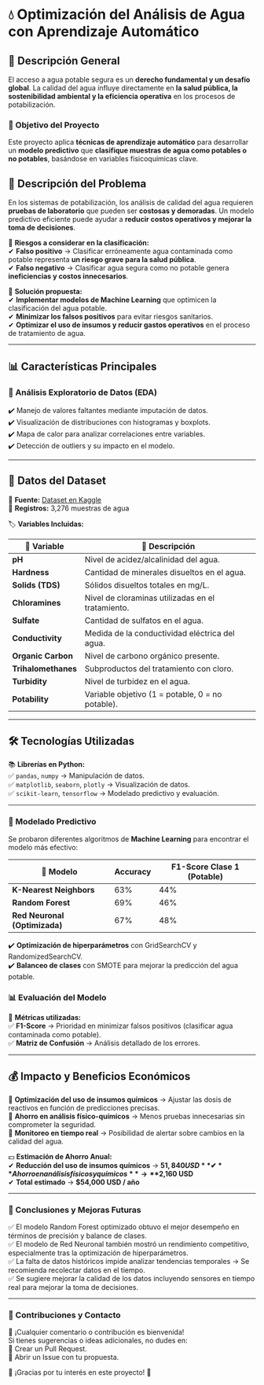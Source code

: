 # 💧 Optimización del Análisis de Agua con Aprendizaje Automático  

## 📌 Descripción General  

El acceso a agua potable segura es un **derecho fundamental y un desafío global**. La calidad del agua influye directamente en **la salud pública, la sostenibilidad ambiental y la eficiencia operativa** en los procesos de potabilización.  

### 🎯 Objetivo del Proyecto  
Este proyecto aplica **técnicas de aprendizaje automático** para desarrollar un **modelo predictivo** que **clasifique muestras de agua como potables o no potables**, basándose en variables fisicoquímicas clave.  

## 🔎 Descripción del Problema  

En los sistemas de potabilización, los análisis de calidad del agua requieren **pruebas de laboratorio** que pueden ser **costosas y demoradas**. Un modelo predictivo eficiente puede ayudar a **reducir costos operativos y mejorar la toma de decisiones**.  

📌 **Riesgos a considerar en la clasificación:**  
✔ **Falso positivo** → Clasificar erróneamente agua contaminada como potable representa **un riesgo grave para la salud pública**.  
✔ **Falso negativo** → Clasificar agua segura como no potable genera **ineficiencias y costos innecesarios**.  

📌 **Solución propuesta:**  
✔ **Implementar modelos de Machine Learning** que optimicen la clasificación del agua potable.  
✔ **Minimizar los falsos positivos** para evitar riesgos sanitarios.  
✔ **Optimizar el uso de insumos y reducir gastos operativos** en el proceso de tratamiento de agua.  

---

## 📊 Características Principales  

### 🔎 Análisis Exploratorio de Datos (EDA)  
✔️ Manejo de valores faltantes mediante imputación de datos.  
✔️ Visualización de distribuciones con histogramas y boxplots.  
✔️ Mapa de calor para analizar correlaciones entre variables.  
✔️ Detección de outliers y su impacto en el modelo.  

---

## 📂 Datos del Dataset  
📌 **Fuente:** [Dataset en Kaggle](https://www.kaggle.com/datasets/adityakadiwal/water-potability)  
📌 **Registros:** 3,276 muestras de agua  

🏷 **Variables Incluidas:**  

| 🔢 Variable | 📌 Descripción |
|------------|--------------|
| **pH** | Nivel de acidez/alcalinidad del agua. |
| **Hardness** | Cantidad de minerales disueltos en el agua. |
| **Solids (TDS)** | Sólidos disueltos totales en mg/L. |
| **Chloramines** | Nivel de cloraminas utilizadas en el tratamiento. |
| **Sulfate** | Cantidad de sulfatos en el agua. |
| **Conductivity** | Medida de la conductividad eléctrica del agua. |
| **Organic Carbon** | Nivel de carbono orgánico presente. |
| **Trihalomethanes** | Subproductos del tratamiento con cloro. |
| **Turbidity** | Nivel de turbidez en el agua. |
| **Potability** | Variable objetivo (1 = potable, 0 = no potable). |

---

## 🛠 Tecnologías Utilizadas  

📚 **Librerías en Python:**  
✅ `pandas`, `numpy` → Manipulación de datos.  
✅ `matplotlib`, `seaborn`, `plotly` → Visualización de datos.  
✅ `scikit-learn`, `tensorflow` → Modelado predictivo y evaluación.  

---

### 🎯 Modelado Predictivo  
Se probaron diferentes algoritmos de **Machine Learning** para encontrar el modelo más efectivo:  

| 🔢 Modelo                 | Accuracy | F1-Score Clase 1 (Potable) |
|---------------------------|----------|---------------------------|
| **K-Nearest Neighbors**    | 63%      | 44%                        |
| **Random Forest**          | 69%      | 46%                        |
| **Red Neuronal (Optimizada)** | 67%  | 48%                        |

✔️ **Optimización de hiperparámetros** con GridSearchCV y RandomizedSearchCV.  
✔️ **Balanceo de clases** con SMOTE para mejorar la predicción del agua potable.  

### 📊 Evaluación del Modelo  
📌 **Métricas utilizadas:**  
✅ **F1-Score** → Prioridad en minimizar falsos positivos (clasificar agua contaminada como potable).  
✅ **Matriz de Confusión** → Análisis detallado de los errores.  

---

## 💰 Impacto y Beneficios Económicos  

📌 **Optimización del uso de insumos químicos** → Ajustar las dosis de reactivos en función de predicciones precisas.  
📌 **Ahorro en análisis físico-químicos** → Menos pruebas innecesarias sin comprometer la seguridad.  
📌 **Monitoreo en tiempo real** → Posibilidad de alertar sobre cambios en la calidad del agua.  

💵 **Estimación de Ahorro Anual:**  
✔ **Reducción del uso de insumos químicos** → **$51,840 USD**  
✔ **Ahorro en análisis físicos y químicos** → **$2,160 USD**  
✔ **Total estimado** → **$54,000 USD / año**  

---

### 🎯 Conclusiones y Mejoras Futuras  
✅ El modelo Random Forest optimizado obtuvo el mejor desempeño en términos de precisión y balance de clases.  
✅ El modelo de Red Neuronal también mostró un rendimiento competitivo, especialmente tras la optimización de hiperparámetros.  
✅ La falta de datos históricos impide analizar tendencias temporales → Se recomienda recolectar datos en el tiempo.  
✅ Se sugiere mejorar la calidad de los datos incluyendo sensores en tiempo real para mejorar la toma de decisiones.  

---

### 🤝 Contribuciones y Contacto  
📢 ¡Cualquier comentario o contribución es bienvenida!  
Si tienes sugerencias o ideas adicionales, no dudes en:  
📌 Crear un Pull Request.  
📌 Abrir un Issue con tu propuesta.  

🙌 ¡Gracias por tu interés en este proyecto! 🚀
